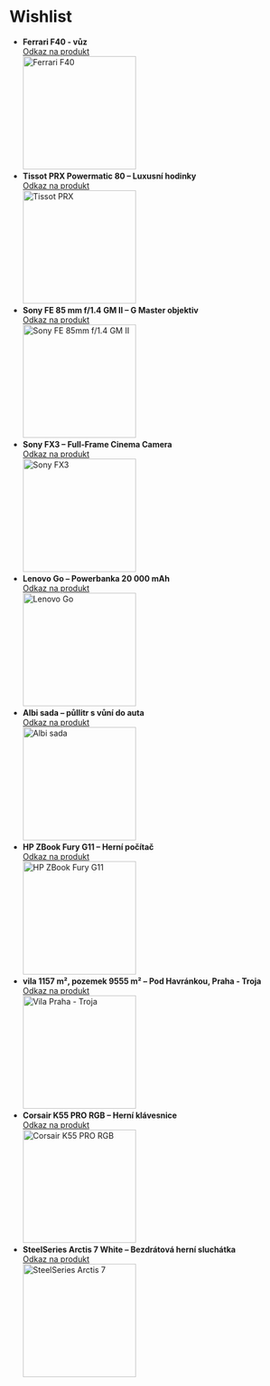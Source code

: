 <h1>Wishlist</h1>

<ul>
  <li>
    <strong>Ferrari F40 - vůz</strong><br>
    <a href="https://www.autoscout24.cz/nabidky/ferrari-f40-fresh-service-benzin-cervena-0ec8d89e-9ce0-49c4-b4a4-8807f528c0dd">Odkaz na produkt</a><br>
    <img src="https://prod.pictures.autoscout24.net/listing-images/0ec8d89e-9ce0-49c4-b4a4-8807f528c0dd_f32c4802-c3a0-493e-bd27-cf73f67036c2.jpg/720x540.webp" alt="Ferrari F40" width="200">
  </li>
  <li>
    <strong>Tissot PRX Powermatic 80 – Luxusní hodinky</strong><br>
    <a href="https://hodinkovna.cz/panske-hodinky-tissot-prx-powermatic-80-t137-407-11-051-00">Odkaz na produkt</a><br>
    <img src="https://hodinkovna.cz/media/catalog/product/cache/4/image/1320x1584/z/e/cache/1920_zegarek_tissot_t137_407_11_051_00_1.webp" alt="Tissot PRX" width="200">
  </li>
  <li>
    <strong>Sony FE 85 mm f/1.4 GM II – G Master objektiv</strong><br>
    <a href="https://www.megapixel.cz/sony-fe-85-mm-f-1-4-gm-ii">Odkaz na produkt</a><br>
    <img src="https://cdn.megapixel.cz/images/product-w1120h1120/7/446807.webp?v=1724864963" alt="Sony FE 85mm f/1.4 GM II" width="200">
  </li>
  <li>
    <strong>Sony FX3 – Full-Frame Cinema Camera</strong><br>
    <a href="https://www.megapixel.cz/sony-ilme-fx3">Odkaz na produkt</a><br>
    <img src="https://cdn.megapixel.cz/images/product-w1120h1120/3/283793.webp?v=1614156539" alt="Sony FX3" width="200">
  </li>
  <li>
    <strong>Lenovo Go – Powerbanka 20 000 mAh</strong><br>
    <a href="https://www.alza.cz/lenovo-go-usb-c-laptop-power-bank-d12683790.htm">Odkaz na produkt</a><br>
    <img src="https://image.alza.cz/products/NT461a1g2/NT461a1g2.jpg?width=800&height=800" alt="Lenovo Go" width="200">
  </li>
  <li>
    <strong>Albi sada – půllitr s vůní do auta</strong><br>
    <a href="https://www.google.com/search?q=Albi+sada+%E2%80%93+p%C5%AFllitr+s+v%C5%AFn%C3%AD+do+auta">Odkaz na produkt</a><br>
    <img src="https://albi.cz/data/cache/thumb_550-550-12/products/55787/f73a3e57b550fade9b0ab6fd74d16045/60571.webp?s=99010659e827972fd502d77250494a09" alt="Albi sada" width="200">
  </li>
  <li>
    <strong>HP ZBook Fury G11 – Herní počítač</strong><br>
    <a href="https://www.alza.cz/hp-zbook-fury-g11-silver-d12424362.htm">Odkaz na produkt</a><br>
    <img src="https://image.alza.cz/products/HPBN4271y4/HPBN4271y4.jpg?width=800&height=800" alt="HP ZBook Fury G11" width="200">
  </li>
  <li>
    <strong>vila 1157 m², pozemek 9555 m² – Pod Havránkou, Praha - Troja</strong><br>
    <a href="https://www.sreality.cz/detail/prodej/dum/vila/praha-troja-pod-havrankou/2287194700">Odkaz na produkt</a><br>
    <img src="https://d18-a.sdn.cz/d_18/c_img_oY_C/kBkJRwehYQKXlyFC5dD6I/688c.jpeg?fl=res,1200,1200,1|wrm,/watermark/sreality.png,10|shr,,20|webp,80" alt="Vila Praha - Troja" width="200">
  </li>
  <li>
    <strong>Corsair K55 PRO RGB – Herní klávesnice</strong><br>
    <a href="https://www.alza.cz/corsair-k55-core-rgb-black-us-d12280531.htm">Odkaz na produkt</a><br>
    <img src="https://image.alza.cz/products/CORk55p/CORk55p.jpg?width=800&height=800" alt="Corsair K55 PRO RGB" width="200">
  </li>
  <li>
    <strong>SteelSeries Arctis 7 White – Bezdrátová herní sluchátka</strong><br>
    <a href="http://alza.cz/steelseries-arctis-pro-wireless-d5285279.htm">Odkaz na produkt</a><br>
    <img src="https://image.alza.cz/products/MX043o24/MX043o24.jpg?width=800&height=800" alt="SteelSeries Arctis 7" width="200">
  </li>
</ul>
